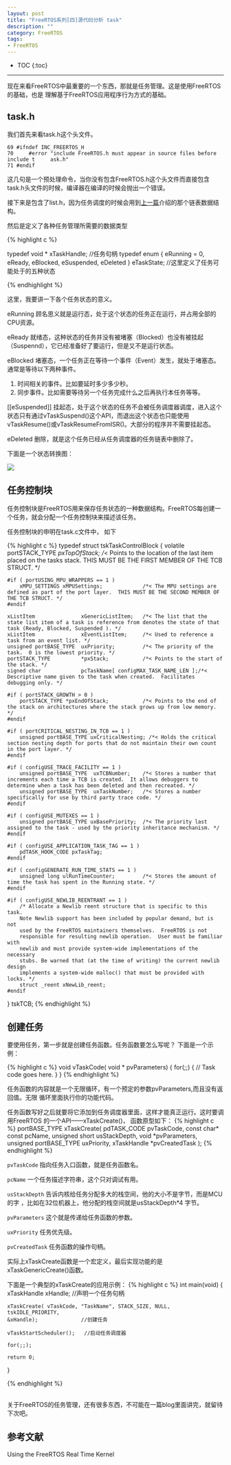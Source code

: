 ```yaml
---
layout: post
title: "FreeRTOS系列[四]源代码分析 task"
description: ""
category: FreeRTOS
tags: 
- FreeRTOS
---
```


* TOC
{:toc}
<hr/>

现在来看FreeRTOS中最重要的一个东西，那就是任务管理。这是使用FreeRTOS的基础，也是
理解基于FreeRTOS应用程序行为方式的基础。

##  task.h

我们首先来看task.h这个头文件。

    69 #ifndef INC_FREERTOS_H
    70     #error "include FreeRTOS.h must appear in source files before include t     ask.h"
    71 #endif

这几句是一个预处理命令，当你没有包含FreeRTOS.h这个头文件而直接包含task.h头文件的时候，编译器在编译的时候会抛出一个错误。

接下来是包含了list.h，因为任务调度的时候会用到[上一篇](/freertos/2013/08/15/freertos_sourcecode_analyse2/)介绍的那个链表数据结构。

然后是定义了各种任务管理所需要的数据类型

{%   highlight  c %}

typedef void * xTaskHandle;        //任务句柄
typedef enum
{
    eRunning = 0,
    eReady,
    eBlocked,
    eSuspended,
    eDeleted
} eTaskState;         //这里定义了任务可能处于的五种状态

{%   endhighlight %}

这里，我要讲一下各个任务状态的意义。
   
eRunning 顾名思义就是运行态，处于这个状态的任务正在运行，并占用全部的CPU资源。

eReady  就绪态，这种状态的任务并没有被堵塞（Blocked）也没有被挂起（Suspennd），它已经准备好了要运行，但是又不是运行状态。

eBlocked 堵塞态，一个任务正在等待一个事件（Event）发生，就处于堵塞态。通常是等待以下两种事件。
    
   1. 时间相关的事件。比如要延时多少多少秒。
   2. 同步事件。比如需要等待另一个任务完成什么之后再执行本任务等等。
 
[[eSuspended]] 挂起态，处于这个状态的任务不会被任务调度器调度，进入这个状态只有通过vTaskSuspend()这个API，而退出这个状态也只能使用vTaskResume()或vTaskResumeFromISR()。大部分的程序并不需要挂起态。

eDeleted  删除，就是这个任务已经从任务调度器的任务链表中删除了。

下面是一个状态转换图：

![](/images/freertos/taskstates.png)

## 任务控制块

任务控制块是FreeRTOS用来保存任务状态的一种数据结构。FreeRTOS每创建一个任务，就会分配一个任务控制块来描述该任务。

任务控制块的申明在task.c文件中， 如下

{% highlight c %}
typedef struct tskTaskControlBlock
{
	volatile portSTACK_TYPE	*pxTopOfStack;		/*< Points to the location of the last item placed on the tasks stack.  THIS MUST BE THE FIRST MEMBER OF THE TCB STRUCT. */

	#if ( portUSING_MPU_WRAPPERS == 1 )
		xMPU_SETTINGS xMPUSettings;				/*< The MPU settings are defined as part of the port layer.  THIS MUST BE THE SECOND MEMBER OF THE TCB STRUCT. */
	#endif

	xListItem				xGenericListItem;	/*< The list that the state list item of a task is reference from denotes the state of that task (Ready, Blocked, Suspended ). */
	xListItem				xEventListItem;		/*< Used to reference a task from an event list. */
	unsigned portBASE_TYPE	uxPriority;			/*< The priority of the task.  0 is the lowest priority. */
	portSTACK_TYPE			*pxStack;			/*< Points to the start of the stack. */
	signed char				pcTaskName[ configMAX_TASK_NAME_LEN ];/*< Descriptive name given to the task when created.  Facilitates debugging only. */

	#if ( portSTACK_GROWTH > 0 )
		portSTACK_TYPE *pxEndOfStack;			/*< Points to the end of the stack on architectures where the stack grows up from low memory. */
	#endif

	#if ( portCRITICAL_NESTING_IN_TCB == 1 )
		unsigned portBASE_TYPE uxCriticalNesting; /*< Holds the critical section nesting depth for ports that do not maintain their own count in the port layer. */
	#endif

	#if ( configUSE_TRACE_FACILITY == 1 )
		unsigned portBASE_TYPE	uxTCBNumber;	/*< Stores a number that increments each time a TCB is created.  It allows debuggers to determine when a task has been deleted and then recreated. */
		unsigned portBASE_TYPE  uxTaskNumber;	/*< Stores a number specifically for use by third party trace code. */
	#endif

	#if ( configUSE_MUTEXES == 1 )
		unsigned portBASE_TYPE uxBasePriority;	/*< The priority last assigned to the task - used by the priority inheritance mechanism. */
	#endif

	#if ( configUSE_APPLICATION_TASK_TAG == 1 )
		pdTASK_HOOK_CODE pxTaskTag;
	#endif

	#if ( configGENERATE_RUN_TIME_STATS == 1 )
		unsigned long ulRunTimeCounter;			/*< Stores the amount of time the task has spent in the Running state. */
	#endif

	#if ( configUSE_NEWLIB_REENTRANT == 1 )
		/* Allocate a Newlib reent structure that is specific to this task.
		Note Newlib support has been included by popular demand, but is not
		used by the FreeRTOS maintainers themselves.  FreeRTOS is not
		responsible for resulting newlib operation.  User must be familiar with
		newlib and must provide system-wide implementations of the necessary
		stubs. Be warned that (at the time of writing) the current newlib design
		implements a system-wide malloc() that must be provided with locks. */
		struct _reent xNewLib_reent;
	#endif

} tskTCB;
{% endhighlight %}


## 创建任务

要使用任务，第一步就是创建任务函数。任务函数要怎么写呢？ 下面是一个示例：

{% highlight c %}
void vTaskCode( void * pvParameters)
{
    for(;;)
    {
        // Task code goes here.
    }
}
{% endhighlight %}

任务函数的内容就是一个无限循环，有一个预定的参数pvParameters,而且没有返回值。无限
循环里面执行你的功能代码。

任务函数写好之后就要将它添加到任务调度器里面，这样才能真正运行。这时要调用FreeRTOS
的一个API——xTaskCreate()， 函数原型如下：
{% highlight c %}
portBASE_TYPE  xTaskCreate(
                    pdTASK_CODE pvTaskCode,
                    const char* const pcName,
                    unsigned short usStackDepth,
                    void *pvParameters,
                    unsigned portBASE_TYPE uxPriority,
                    xTaskHandle *pvCreatedTask
                    );
{% endhighlight %}

`pvTaskCode` 指向任务入口函数，就是任务函数名。

`pcName`   一个任务描述字符串，这个只对调试有用。

`usStackDepth`
告诉内核给任务分配多大的栈空间，他的大小不是字节，而是MCU的字
，比如在32位机器上，他分配的栈空间就是usStackDepth*4 字节。

`pvParameters` 这个就是传递给任务函数的参数。

`uxPriority` 任务优先级。

`pvCreatedTask` 任务函数的操作句柄。

实际上xTaskCreate函数是一个宏定义，最后实现功能的是xTaskGenericCreate()函数。

下面是一个典型的xTaskCreate的应用示例：
{% highlight c %}
int
main(void)
{
    xTaskHandle xHandle;     //声明一个任务句柄

    xTaskCreate( vTaskCode, "TaskName", STACK_SIZE, NULL, tskIDLE_PRIORITY,
    &xHandle);              //创建任务

    vTaskStartScheduler();   //启动任务调度器
    
    for(;;);

    return 0;
}

{%  endhighlight %}


## 

关于FreeRTOS的任务管理，还有很多东西，不可能在一篇blog里面讲完，就留待下次吧。

## 参考文献

Using the FreeRTOS Real Time Kernel

